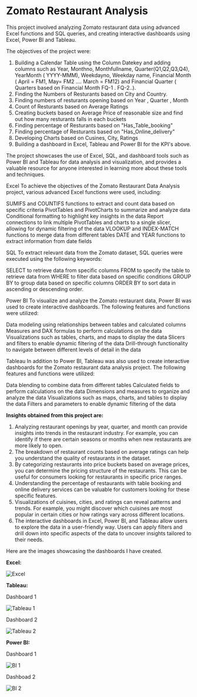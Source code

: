 # Zomato Restaurant Analysis

This project involved analyzing Zomato restaurant data using advanced Excel functions and SQL queries, and creating interactive dashboards using Excel, Power BI and Tableau. 

The objectives of the project were:
1. Building a Calendar Table using the Column Datekey and adding columns such as Year, Monthno, Monthfullname, Quarter(Q1,Q2,Q3,Q4), YearMonth ( YYYY-MMM), Weekdayno, Weekday name, Financial Month ( April = FM1, May= FM2  …. March = FM12) and Financial Quarter ( Quarters based on Financial Month FQ-1 . FQ-2..).
2. Finding the Numbers of Resturants based on City and Country.
3. Finding numbers of resturants opening based on Year , Quarter , Month
4. Count of Resturants based on Average Ratings
5. Creating buckets based on Average Price of reasonable size and find out how many resturants falls in each buckets
6. Finding percentage of Resturants based on "Has_Table_booking"
8. Finding percentage of Resturants based on "Has_Online_delivery"
9. Developing Charts based on Cusines, City, Ratings
10. Building a dashboard in Excel, Tableau and Power BI for the KPI's above.

The project showcases the use of Excel, SQL, and dashboard tools such as Power BI and Tableau for data analysis and visualization, and provides a valuable resource for anyone interested in learning more about these tools and techniques.

Excel To achieve the objectives of the Zomato Restaurant Data Analysis project, various advanced Excel functions were used, including:

SUMIFS and COUNTIFS functions to extract and count data based on specific criteria PivotTables and PivotCharts to summarize and analyze data Conditional formatting to highlight key insights in the data Report connections to link multiple PivotTables and charts to a single slicer, allowing for dynamic filtering of the data VLOOKUP and INDEX-MATCH functions to merge data from different tables DATE and YEAR functions to extract information from date fields

SQL To extract relevant data from the Zomato dataset, SQL queries were executed using the following keywords:

SELECT to retrieve data from specific columns FROM to specify the table to retrieve data from WHERE to filter data based on specific conditions GROUP BY to group data based on specific columns ORDER BY to sort data in ascending or descending order.

Power BI To visualize and analyze the Zomato restaurant data, Power BI was used to create interactive dashboards. The following features and functions were utilized:

Data modeling using relationships between tables and calculated columns Measures and DAX formulas to perform calculations on the data Visualizations such as tables, charts, and maps to display the data Slicers and filters to enable dynamic filtering of the data Drill-through functionality to navigate between different levels of detail in the data

Tableau In addition to Power BI, Tableau was also used to create interactive dashboards for the Zomato restaurant data analysis project. The following features and functions were utilized:

Data blending to combine data from different tables Calculated fields to perform calculations on the data Dimensions and measures to organize and analyze the data Visualizations such as maps, charts, and tables to display the data Filters and parameters to enable dynamic filtering of the data

**Insights obtained from this project are:**
1. Analyzing restaurant openings by year, quarter, and month can provide insights into trends in the restaurant industry. For example, you can identify if there are certain seasons or months when new restaurants are more likely to open.
2. The breakdown of restaurant counts based on average ratings can help you understand the quality of restaurants in the dataset.
3. By categorizing restaurants into price buckets based on average prices, you can determine the pricing structure of the restaurants. This can be useful for consumers looking for restaurants in specific price ranges.
4. Understanding the percentage of restaurants with table booking and online delivery services can be valuable for customers looking for these specific features.
5. Visualizations of cuisines, cities, and ratings can reveal patterns and trends. For example, you might discover which cuisines are most popular in certain cities or how ratings vary across different locations.
6. The interactive dashboards in Excel, Power BI, and Tableau allow users to explore the data in a user-friendly way. Users can apply filters and drill down into specific aspects of the data to uncover insights tailored to their needs.

Here are the images showcasing the dashboards I have created.

**Excel:**

![Excel](https://github.com/AditKukwas/Zomato-Analysis/assets/138763699/f2779d8d-afc5-4251-8951-3eda66355460)

**Tableau:**

Dashboard 1

![Tableau 1](https://github.com/AditKukwas/Zomato-Analysis/assets/138763699/871b3110-39a9-4db2-b638-6bec6bb13c7f)

Dashboard 2

![Tableau 2](https://github.com/AditKukwas/Zomato-Analysis/assets/138763699/0e9a52ca-1637-4e39-a5da-19d9c1aa5b89)

**Power BI:**

Dashboard 1

![BI 1](https://github.com/AditKukwas/Zomato-Analysis/assets/138763699/def053d3-9b83-49ba-9cb0-2c7250947f2a)

Dashboad 2

![BI 2](https://github.com/AditKukwas/Zomato-Analysis/assets/138763699/9851c796-8fa5-4e18-97d4-f14b833f1380)


